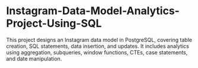 # Instagram-Data-Model-Analytics-Project-Using-SQL
This project designs an Instagram data model in PostgreSQL, covering table creation, SQL statements, data insertion, and updates. It includes analytics using aggregation, subqueries, window functions, CTEs, case statements, and date manipulation.
